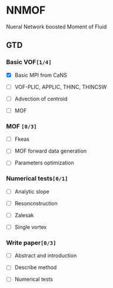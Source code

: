 

# NNMOF

Nueral Network boosted Moment of Fluid


## GTD


### Basic VOF<code>[1/4]</code>

-   [X] Basic MPI from CaNS
-   [ ] VOF-PLIC, APPLIC, THINC, THINCSW
-   [ ] Advection of centroid
-   [ ] MOF


### MOF <code>[0/3]</code>

-   [ ] Fkeas
-   [ ] MOF forward data generation
-   [ ] Parameters optimization


### Numerical tests<code>[0/1]</code>

-   [ ] Analytic slope
-   [ ] Resoncnstruction
-   [ ] Zalesak
-   [ ] Single vortex


### Write paper<code>[0/3]</code>

-   [ ] Abstract and introduction
-   [ ] Describe method
-   [ ] Numerical tests


